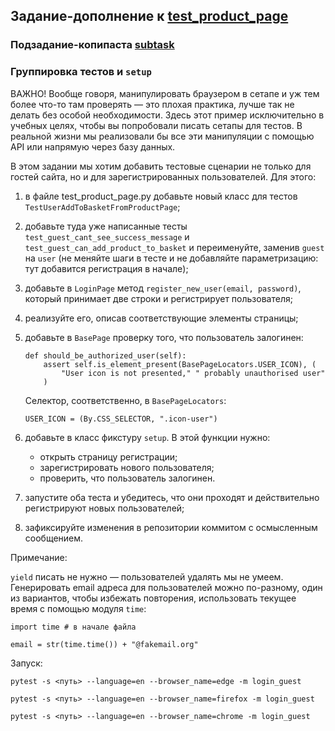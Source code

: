 ## Задание-дополнение к [test_product_page](../solutions/page_object/test_product_page.py)

### Подзадание-копипаста [subtask](../tasks/subtask_grouping_and_setup.md)

### Группировка тестов и `setup`

ВАЖНО! Вообще говоря, манипулировать браузером в сетапе и уж тем более что-то там проверять — это плохая практика, лучше
так не делать без особой необходимости. Здесь этот пример исключительно в учебных целях, чтобы вы попробовали писать
сетапы для тестов. В реальной жизни мы реализовали бы все эти манипуляции с помощью API или напрямую через базу данных.

В этом задании мы хотим добавить тестовые сценарии не только для гостей сайта, но и для зарегистрированных
пользователей. Для этого:

1) в файле test_product_page.py добавьте новый класс для тестов `TestUserAddToBasketFromProductPage`;
2) добавьте туда уже написанные тесты `test_guest_cant_see_success_message` и `test_guest_can_add_product_to_basket` и
   переименуйте, заменив `guest` на `user` (не меняйте шаги в тесте и не добавляйте параметризацию: тут добавится
   регистрация в начале);
3) добавьте в `LoginPage` метод `register_new_user(email, password)`, который принимает две строки и регистрирует
   пользователя;
4) реализуйте его, описав соответствующие элементы страницы;
5) добавьте в `BasePage` проверку того, что пользователь залогинен:

   ```
   def should_be_authorized_user(self):
       assert self.is_element_present(BasePageLocators.USER_ICON), (
           "User icon is not presented," " probably unauthorised user"
       )
   ```

   Селектор, соответственно, в `BasePageLocators`:

   ```
   USER_ICON = (By.CSS_SELECTOR, ".icon-user")
   ```

6) добавьте в класс фикстуру `setup`. В этой функции нужно:
    * открыть страницу регистрации;
    * зарегистрировать нового пользователя;
    * проверить, что пользователь залогинен.
7) запустите оба теста и убедитесь, что они проходят и действительно регистрируют новых пользователей;
8) зафиксируйте изменения в репозитории коммитом с осмысленным сообщением.

Примечание:

`yield` писать не нужно — пользователей удалять мы не умеем. Генерировать email адреса для пользователей можно
по-разному, один из вариантов, чтобы избежать повторения, использовать текущее время с помощью модуля `time`:

```
import time # в начале файла

email = str(time.time()) + "@fakemail.org"
```

Запуск:

```
pytest -s <путь> --language=en --browser_name=edge -m login_guest
```

```
pytest -s <путь> --language=en --browser_name=firefox -m login_guest
```

```
pytest -s <путь> --language=en --browser_name=chrome -m login_guest
```
